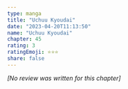 ```yaml
---
type: manga
title: "Uchuu Kyoudai"
date: "2023-04-20T11:13:50"
name: "Uchuu Kyoudai"
chapter: 45
rating: 3
ratingEmoji: ⭐️⭐️⭐️
share: false
---
```


_[No review was written for this chapter]_
